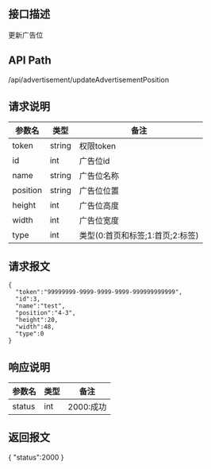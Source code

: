 ## 接口描述
更新广告位
## API Path
/api/advertisement/updateAdvertisementPosition
## 请求说明
|参数名   |类型    |备注             |
|---------|--------|-----------------|
|token    |string  |权限token        |
|id       |int  |广告位id     |
|name     |string  |广告位名称      |
|position |string  |广告位位置  |
|height   |int  |广告位高度    |
|width    |int  |广告位宽度    |
|type     |int  |类型(0:首页和标签;1:首页;2:标签)        |
## 请求报文
    {
      "token":"99999999-9999-9999-9999-999999999999",
      "id":3,
      "name":"test", 
      "position":"4-3",
      "height":20,
      "width":48,
      "type":0
    }
## 响应说明
|参数名   |类型    |备注             |
|---------|--------|-----------------|
|status   |int     |2000:成功        |
## 返回报文
  {
    "status":2000 
  }

